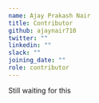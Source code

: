 ```yaml
---
name: Ajay Prakash Nair
title: Contributor
github: ajaynair710
twitter: ""
linkedin: ""
slack: ""
joining_date: ""
role: contributor
---
```


Still waiting for this
